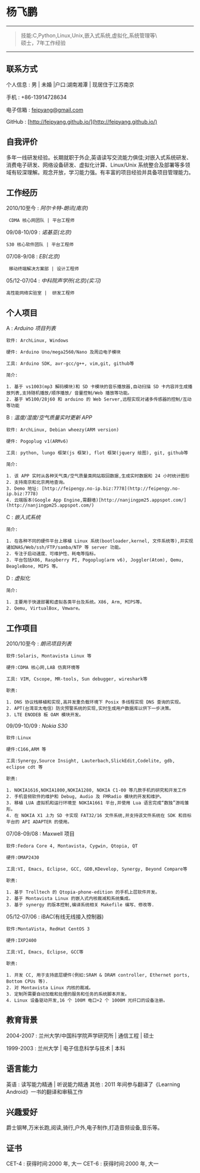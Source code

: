 杨飞鹏
=====

----

> 技能:C,Python,Linux,Unix,嵌入式系统,虚拟化,系统管理等\     
> 硕士，7年工作经验

----

联系方式
-------

个人信息
:   男 | 未婚 |户口:湖南湘潭 | 现居住于江苏南京 

手机
:   +86-13914728634

电子信箱
:   feipyang@gmail.com

GitHub
:   [http://feipyang.github.io/](http://feipyang.github.io/)

自我评价 
-------

多年一线研发经验。长期就职于外企,英语读写交流能力俱佳;对嵌入式系统研发、消费电子研发、网络设备研发、虚拟化计算、Linux/Unix 系统整合及部署等多领域有较深理解。观念开放，学习能力强。有丰富的项目经验并具备项目管理能力。

工作经历
-------
2010/10至今
:   *阿尔卡特-朗讯(南京)*

     CDMA 核心网团队 | 平台工程师 

09/08-10/09
:   *诺基亚(北京)*

    S30 核心软件团队 | 平台工程师 

07/08-9/08
:   *EB(北京)*

     移动终端解决方案部 | 设计工程师 

05/12-07/04
:   *中科院声学所(北京)(实习)*

    高性能网络实验室 |  研发工程师


个人项目
--------
A
:   *Arduino 项目列表* 

    软件: ArchLinux, Windows

    硬件: Arduino Uno/mega2560/Nano 及周边电子模块

    工具: Arduino SDK, avr-gcc/g++, vim,git, github等

    简介: 

    1. 基于 vs1003(mp3 解码模块)和 SD 卡模块的音乐播放器,自动扫描 SD 卡内容并生成播放列表,支持随机播放/顺序播放/ 音量控制/Web 播放等功能。 
    2. 基于 W5100/28j60 和 arduino 的 Web Server,远程实现对诸多传感器的控制/互动等功能

B
:   *温度/湿度/空气质量实时更新 APP*

    软件: ArchLinux, Debian wheezy(ARM version) 

    硬件: Pogoplug v1(ARMv6)

    工具: python, lungo 框架(js 框架), flot 框架(jquery 绘图), git, github等 

    简介:

    1. 该 APP 实时从各种天气类/空气质量类网站取回数据,生成实时数据和 24 小时统计图形
    2. 支持南京和北京两地查询。 
    3. Demo 地址: [http://feipengy.no-ip.biz:7778](http://feipengy.no-ip.biz:7778)
    4. 云端版本(Google App Engine,需翻墙)[http://nanjingpm25.appspot.com/](http://nanjingpm25.appspot.com/)

C
:   *嵌入式系统*

    简介: 

    1. 在各种不同的硬件平台上移植 Linux 系统(bootloader,kernel, 文件系统等),并实现诸如NAS/Web/ssh/FTP/samba/NTP 等 server 功能。
    2. 专注于启动速度、可维护性、耗电等指标。
    3. 平台包括X86, Raspberry PI, Pogoplug(arm v6), Joggler(Atom), Qemu, BeagleBone, MIPS 等。

D
:   *虚拟化*

    简介:

    1. 主要用于快速部署和虚拟各类平台及系统。X86, Arm, MIPS等。
    2. Qemu, VirtualBox, Vmware。

工作项目
-------- 

2010/10至今
:   *朗讯项目列表*

    软件:Solaris, Montavista Linux 等

    硬件:CDMA 核心网,LAB 仿真环境等
 
    工具: VIM, Cscope, MR-tools, Sun debugger, wireshark等
 
    职责:

    1. DNS 协议栈移植和实现,高并发重负载环境下 Posix 多线程实现 DNS 查询的实现。
    2. APT(台湾亚太电信）防灾预警系统的实现,实时生成用户数据库以供下一步决策。 
    3. LTE ENODEB 板 OAM 模块开发。

09/09-10/09
:   *Nokia S30*

    软件:Linux

    硬件:C166,ARM 等
 
    工具:Synergy,Source Insight, Lauterbach,SlickEdit,Codelite, gdb, eclipse cdt 等

    职责:

    1. NOKIA1616,NOKIA1800,NOKIA1280, NOKIA C1-00 等几款手机的研究和开发工作 
    2. 手机音频软件的维护和 Debug, Audio 及 FMRadio 模块的开发和维护。 
    3. 移植 LUA 虚拟机和运行环境至 NOKIA1661 平台,并使用 Lua 语言完成“数独”游戏雏形。 
    4. 在 NOKIA X1 上为 SD 卡实现 FAT32/16 文件系统,并支持该文件系统在 SDK 和目标平台的 API ADAPTER 的使用。

07/08-09/08
:   Maxwell 项目

    软件:Fedora Core 4, Montavista, Cygwin, Qtopia, QT

    硬件:OMAP2430
 
    工具:VI, Emacs, Eclipse, GCC, GDB,KDevelop, Synergy, Beyond Compare等

    职责:

    1. 基于 Trolltech 的 Qtopia-phone-edition 的手机上层软件开发。 
    2. 基于 Montavista Linux 的嵌入式内核裁减和系统集成。 
    3. 基于 synergy 的版本控制,编译系统相关 Makefile 编写、修改等. 

05/12-07/06
:   iBAC(有线无线接入控制器)

    软件:MontaVista, RedHat CentOS 3
 
    硬件:IXP2400
 
    工具:VI, Emacs, Eclipse, GCC等

    职责:

    1. 开发 CC, 用于支持底层硬件(例如:SRAM & DRAM controller, Ethernet ports, Bottom CPUs 等). 
    2. 对 Montavista Linux 内核的裁减。 
    3. 定制所需要自动加载和处理的服务和任务的系统脚本开发。 
    4. Linux 设备驱动开发,16 个 100M 电口+2 个 1000M 光纤口的设备注册。

教育背景
--------
2004-2007
:   兰州大学/中国科学院声学研究所 | 通信工程 | 硕士

1999-2003
:   兰州大学 | 电子信息科学与技术 | 本科

语言能力
-------
英语
:   读写能力精通 | 听说能力精通
其他
:   2011 年间参与翻译了《Learning Android》一书的翻译和审稿工作 

兴趣爱好
------- 
爵士钢琴,万米长跑,阅读,骑行,户外,电子制作,打造音频设备,音乐等。

证书
---
CET-4
:   获得时间:2000 年, 大一
CET-6
:   获得时间:2000 年, 大一

